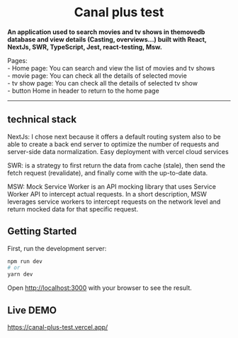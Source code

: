 <div>
  <h1 align="center">Canal plus test</h1>
  <p>
  <strong>
    An application  used to search movies and tv shows in themovedb database and view details (Casting, overviews...) built with React, NextJs, SWR, TypeScript, Jest, react-testing, Msw.
  </strong>
  </p>
<p>
Pages: <br />
    - Home page: You can search and view the list of movies and tv shows <br />
    - movie page: You can check all the details of selected movie<br />
    - tv show page: You can check all the details of selected tv show<br />
    - button Home in header to return to the home page

</p>
</div>
<hr />

## technical stack

<p>
    NextJs: I chose next because it offers a default routing system also to be able to create a back end server to optimize the number of requests and server-side data normalization.
    Easy deployment with vercel cloud services
</p>
<p>
    SWR: is a strategy to first return the data from cache (stale), then send the fetch request (revalidate), and finally come with the up-to-date data.
</p>
<p>
    MSW: Mock Service Worker is an API mocking library that uses Service Worker API to intercept actual requests. In a short description, MSW leverages service workers to intercept requests on the network level and return mocked data for that specific request.
</p>

## Getting Started

First, run the development server:

```bash
npm run dev
# or
yarn dev
```

Open [http://localhost:3000](http://localhost:3000) with your browser to see the result.

## Live DEMO

https://canal-plus-test.vercel.app/
